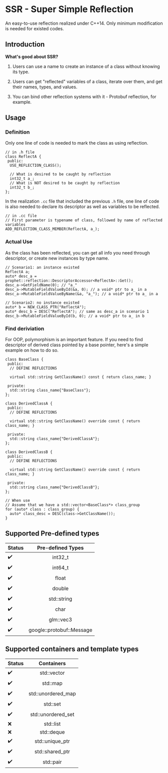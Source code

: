 # SSR - Super Simple Reflection

An easy-to-use reflection realized under C++14. Only minimum modification is needed for existed codes.

## Introduction

**What's good about SSR?**

1. Users can use a name to create an instance of a class without knowing its type.

2. Users can get "reflected" variables of a class, iterate over them, and get their names, types, and values.

3. You can bind other reflection systems with it - Protobuf reflection, for example.

## Usage

### Definition

Only one line of code is needed to mark the class as using reflection.

```
// in .h file
class ReflectA {
 public:
  USE_REFLECTION_CLASS();
  
  // What is desired to be caught by reflection
  int32_t a_;
  // What is NOT desired to be caught by reflection
  int32_t b_;
};
```

In the realization `.cc` file that included the previous `.h` file, one line of code is also needed to declare its descriptor as well as variables to be reflected.

```
// in .cc file
// First parameter is typename of class, followed by name of reflected variables
ADD_REFLECTION_CLASS_MEMBER(ReflectA, a_);
```

### Actual Use

As the class has been reflected, you can get all info you need through descriptor, or create new instances by type name.

```
// Scenario1: an instance existed
ReflectA a;
auto* desc_a = prophet::reflection::DescriptorAccessor<ReflectA>::Get();
desc_a->GetFieldName(0); // "a_"
desc_a->MutableFieldValueById(&a, 0); // a void* ptr to a_ in a
desc_a->MutableFieldValueByName(&a, "a_"); // a void* ptr to a_ in a

// Scenario2: no instance existed
auto* b = NEW_CLASS_PTR("ReflectA");
auto* desc_b = DESC("ReflectA"); // same as desc_a in scenario 1
desc_b->MutableFieldValueById(b, 0); // a void* ptr to a_ in b
```

### Find deriviation

For OOP, polymorphism is an important feature. If you need to find descriptor of derived class pointed by a base pointer, here's a simple example on how to do so.

```
class BaseClass {
 public:
  // DEFINE REFLECTIONS

  virtual std::string GetClassName() const { return class_name; }

 private:
  std::string class_name{"BaseClass"};
};

class DerivedClassA {
 public:
  // DEFINE REFLECTIONS

  virtual std::string GetClassName() override const { return class_name; }

 private:
  std::string class_name{"DerivedClassA"};
};

class DerivedClassB {
 public:
  // DEFINE REFLECTIONS

  virtual std::string GetClassName() override const { return class_name; }

 private:
  std::string class_name{"DerivedClassB"};
};

// When use
// Assume that we have a std::vector<BaseClass*> class_group
for (auto* class : class_group) {
  auto* class_desc = DESC(class->GetClassName());
}
```

## Supported Pre-defined types

Status | Pre-defined Types
---------|:------:
:heavy_check_mark: | int32_t
:heavy_check_mark: | int64_t
:heavy_check_mark: | float
:heavy_check_mark: | double
:heavy_check_mark: | std::string
:heavy_check_mark: | char
:heavy_check_mark: | glm::vec3
:heavy_check_mark: | google::protobuf::Message

##  Supported containers and template types

Status | Containers
---------|:------:
:heavy_check_mark: | std::vector
:heavy_check_mark: | std::map
:heavy_check_mark: | std::unordered_map
:heavy_check_mark: | std::set
:heavy_check_mark: | std::unordered_set
:x:  | std::list
:x:  | std::deque
:heavy_check_mark: | std::unique_ptr
:heavy_check_mark: | std::shared_ptr
:heavy_check_mark: | std::pair
